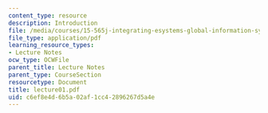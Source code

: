 ```yaml
---
content_type: resource
description: Introduction
file: /media/courses/15-565j-integrating-esystems-global-information-systems-spring-2002/c6ef8e4d6b5a02af1cc42896267d5a4e_lecture01.pdf
file_type: application/pdf
learning_resource_types:
- Lecture Notes
ocw_type: OCWFile
parent_title: Lecture Notes
parent_type: CourseSection
resourcetype: Document
title: lecture01.pdf
uid: c6ef8e4d-6b5a-02af-1cc4-2896267d5a4e
---
```

